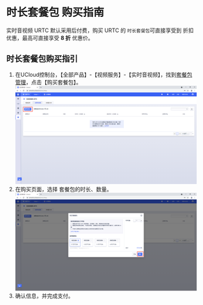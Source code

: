 # 时长套餐包 购买指南
实时音视频 URTC 默认采用后付费，购买 URTC 的 `时长套餐包`可直接享受到 折扣优惠，最高可直接享受 **8 折** 优惠价。   
## 时长套餐包购买指引
1. 在UCloud控制台，【全部产品】-【视频服务】-【实时音视频】，找到[套餐包管理](https://console.ucloud.cn/urtc/shop)，点击【购买套餐包】。    
![](/images/priceImage/01.png)
2. 在购买页面，选择 套餐包的时长、数量。    
![](/images/priceImage/02.png)
3. 确认信息，并完成支付。    
